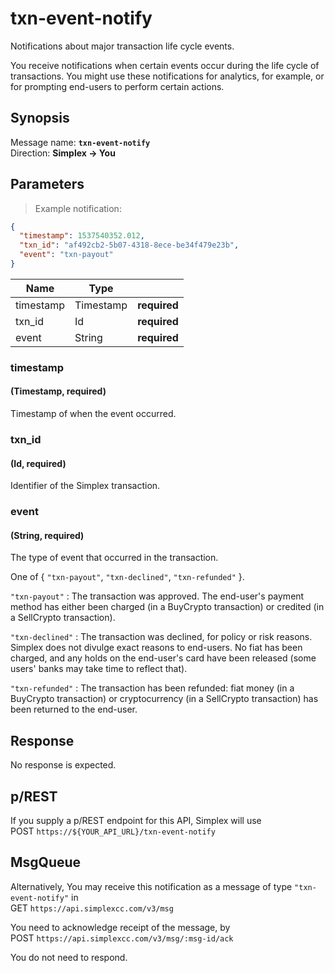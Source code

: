 # txn-event-notify #

Notifications about major transaction life cycle events.

You receive notifications when certain events occur during the life cycle of transactions. You might use these notifications for analytics, for example, or for prompting end-users to perform certain actions.

## Synopsis ##

Message name: **`txn-event-notify`**  
Direction: **Simplex &rarr; You**

## Parameters ##

> Example notification:

```json
{
  "timestamp": 1537540352.012,
  "txn_id": "af492cb2-5b07-4318-8ece-be34f479e23b",
  "event": "txn-payout"
}
```

Name      | Type      |   |
--------- | --------- | - |
timestamp | Timestamp | **required**
txn_id    | Id        | **required**
event     | String    | **required**

### timestamp ###
#### (Timestamp, **required**)

Timestamp of when the event occurred.

### txn_id ###
#### (Id, **required**)

Identifier of the Simplex transaction.

### event ###
#### (String, **required**)

The type of event that occurred in the transaction.

One of { `"txn-payout"`, `"txn-declined"`, `"txn-refunded"` }.

`"txn-payout"` : The transaction was approved. The end-user's payment method has either been charged (in a BuyCrypto transaction) or credited (in a SellCrypto transaction).

`"txn-declined"` : The transaction was declined, for policy or risk reasons. Simplex does not divulge exact reasons to end-users. No fiat has been charged, and any holds on the end-user's card have been released (some users' banks may take time to reflect that).

`"txn-refunded"` : The transaction has been refunded: fiat money (in a BuyCrypto transaction) or cryptocurrency (in a SellCrypto transaction) has been returned to the end-user.

## Response ##

No response is expected.

## p/REST ##

If you supply a p/REST endpoint for this API, Simplex will use  
<span class="http-verb http-post">POST</span> `https://${YOUR_API_URL}/txn-event-notify`

## MsgQueue ##

Alternatively, You may receive this notification as a message of type `"txn-event-notify"` in  
<span class="http-verb http-get">GET</span> `https://api.simplexcc.com/v3/msg`

You need to acknowledge receipt of the message, by  
<span class="http-verb http-post">POST</span> `https://api.simplexcc.com/v3/msg/:msg-id/ack`

You do not need to respond.

[modeline]: # ( vim: set ts=2 sw=2 expandtab wrap linebreak: )
